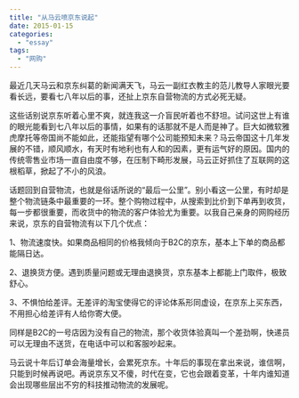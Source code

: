```yaml
---
title: "从马云喷京东说起"
date: 2015-01-15
categories: 
  - "essay"
tags: 
  - "网购"
---
```


最近几天马云和京东纠葛的新闻满天飞，马云一副红衣教主的范儿教导人家眼光要看长远，要看七八年以后的事，还扯上京东自营物流的方式必死无疑。

这些话别说京东听着心里不爽，就连我这一介盲民听着也不舒坦。试问这世上有谁的眼光能看到七八年以后的事情，如果有的话那就不是人而是神了。巨大如微软雅虎摩托等帝国尚不能如此，还能指望有哪个公司能预知未来？马云帝国这十几年发展的不错，顺风顺水，有天时有地利也有人和的因素，更有运气好的原因。国内的传统零售业市场一直自由度不够，在压制下畸形发展，马云正好抓住了互联网的这根稻草，掀起了不小的风浪。

话题回到自营物流，也就是俗话所说的“最后一公里”。别小看这一公里，有时却是整个物流链条中最重要的一环。整个购物过程中，从搜索到比价到下单再到收货，每一步都很重要，而收货中的物流的客户体验尤为重要。以我自己亲身的网购经历来说，京东的自营物流有以下几个优点：

1、物流速度快。如果商品相同的价格我倾向于B2C的京东，基本上下单的商品都能隔日达。

2、退换货方便。遇到质量问题或无理由退换货，京东基本上都能上门取件，极致舒心。

3、不惧怕给差评。无差评的淘宝使得它的评论体系形同虚设，在京东上买东西，不用担心给差评有人给你寄大便。

同样是B2C的一号店因为没有自己的物流，那个收货体验真叫一个差劲啊，快递员可以无理由不送货，在电话中可以和客服吵起来。

马云说十年后订单会海量增长，会累死京东。十年后的事现在拿出来说，谁信啊，只能到时候再说吧。再说京东又不傻，时代在变，它也会跟着变革，十年内谁知道会出现哪些层出不穷的科技推动物流的发展呢。
